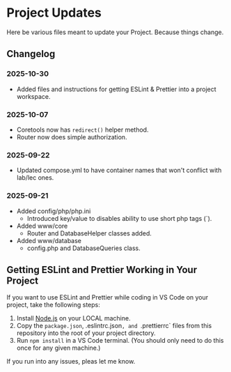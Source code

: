 # Project Updates

Here be various files meant to update your Project. Because things change.

## Changelog

### 2025-10-30
- Added files and instructions for getting ESLint & Prettier into a project workspace.

### 2025-10-07
- Coretools now has `redirect()` helper method.
- Router now does simple authorization.

### 2025-09-22
- Updated compose.yml to have container names that won't conflict with lab/lec ones.

### 2025-09-21
- Added config/php/php.ini
    - Introduced key/value to disables ability to use short php tags (`<? ?>).
- Added www/core
    - Router and DatabaseHelper classes added.
- Added www/database
    - config.php and DatabaseQueries class.


## Getting ESLint and Prettier Working in Your Project

If you want to use ESLint and Prettier while coding in VS Code on your project, take the following steps:

1. Install [Node.js](https://nodejs.org/en/download) on your LOCAL machine.
2. Copy the `package.json`, .eslintrc.json`, and `.prettierrc` files from this repository into the root of your project directory.
3. Run `npm install` in a VS Code terminal. (You should only need to do this once for any given machine.)

If you run into any issues, pleas let me know.



